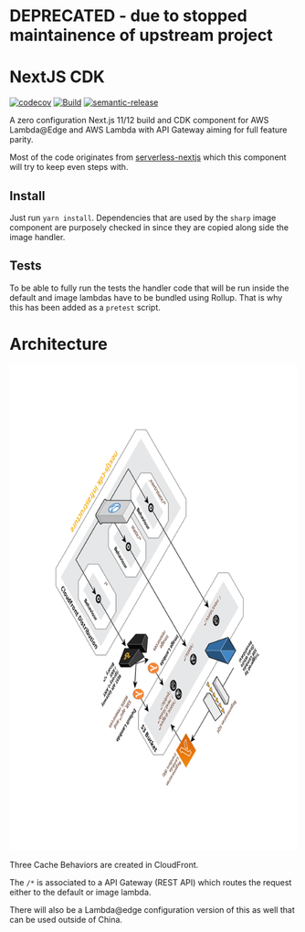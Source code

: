 # DEPRECATED - due to stopped maintainence of upstream project

# NextJS CDK

[![codecov](https://codecov.io/gh/polestar/nextjs-cdk/branch/main/graph/badge.svg?token=YF0HS06CWJ)](https://codecov.io/gh/polestar/nextjs-cdk)
[![Build](https://github.com/polestar/nextjs-cdk/actions/workflows/build.yml/badge.svg)](https://github.com/polestar/nextjs-cdk/actions/workflows/build.yml)
[![semantic-release](https://img.shields.io/badge/semantic-release-e10079.svg?logo=semantic-release)](https://github.com/semantic-release/semantic-release)

A zero configuration Next.js 11/12 build and CDK component for AWS Lambda@Edge and AWS Lambda with API Gateway aiming for full feature parity.

Most of the code originates from [serverless-nextjs](https://github.com/serverless-nextjs/serverless-next.js) which this component will try to keep even steps with.

## Install

Just run `yarn install`. Dependencies that are used by the `sharp` image component are purposely checked in since they are copied along side the image handler.

## Tests

To be able to fully run the tests the handler code that will be run inside the default and image lambdas have to be bundled using Rollup. That is why this has been added as a `pretest` script.

# Architecture

![architecture](./img/nextjs-cdk.png)

Three Cache Behaviors are created in CloudFront.

The `/*` is associated to a API Gateway (REST API) which routes the request either to the default or image lambda.

There will also be a Lambda@edge configuration version of this as well that can be used outside of China.
